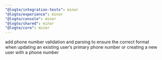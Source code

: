 ```yaml
---
"@logto/integration-tests": minor
"@logto/experience": minor
"@logto/console": minor
"@logto/shared": minor
"@logto/core": minor
---
```


add phone number validation and parsing to ensure the correct format when updating an existing user’s primary phone number or creating a new user with a phone number
